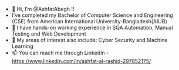 - 👋 Hi, I’m @AshfatAbegh !!
-    I’ve completed my Bachelor of Computer Science and Engineering (CSE) from American International University-Bangladesh(AIUB)
- 🌱 I have hands-on working experience in SQA Automation, Manual Testing and Web Development 
- 💞️ My areas of interest also include: Cyber Security and Machine Learning
- 📫 You can reach me through LinkedIn - https://www.linkedin.com/in/ashfat-al-rashid-297852175/

<!---
AshfatAbegh/AshfatAbegh is a ✨ special ✨ repository because its `README.md` (this file) appears on your GitHub profile.
You can click the Preview link to take a look at your changes.
--->
